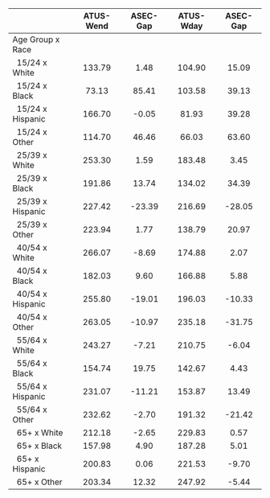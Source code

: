 
|                      |    ATUS-Wend |     ASEC-Gap |    ATUS-Wday |     ASEC-Gap |
| -------------------- | :----------: | :----------: | :----------: | :----------: |
| Age Group x Race     |              |              |              |              |
| &nbsp;&nbsp;15/24 x White |       133.79 |         1.48 |       104.90 |        15.09 |
| &nbsp;&nbsp;15/24 x Black |        73.13 |        85.41 |       103.58 |        39.13 |
| &nbsp;&nbsp;15/24 x Hispanic |       166.70 |        -0.05 |        81.93 |        39.28 |
| &nbsp;&nbsp;15/24 x Other |       114.70 |        46.46 |        66.03 |        63.60 |
| &nbsp;&nbsp;25/39 x White |       253.30 |         1.59 |       183.48 |         3.45 |
| &nbsp;&nbsp;25/39 x Black |       191.86 |        13.74 |       134.02 |        34.39 |
| &nbsp;&nbsp;25/39 x Hispanic |       227.42 |       -23.39 |       216.69 |       -28.05 |
| &nbsp;&nbsp;25/39 x Other |       223.94 |         1.77 |       138.79 |        20.97 |
| &nbsp;&nbsp;40/54 x White |       266.07 |        -8.69 |       174.88 |         2.07 |
| &nbsp;&nbsp;40/54 x Black |       182.03 |         9.60 |       166.88 |         5.88 |
| &nbsp;&nbsp;40/54 x Hispanic |       255.80 |       -19.01 |       196.03 |       -10.33 |
| &nbsp;&nbsp;40/54 x Other |       263.05 |       -10.97 |       235.18 |       -31.75 |
| &nbsp;&nbsp;55/64 x White |       243.27 |        -7.21 |       210.75 |        -6.04 |
| &nbsp;&nbsp;55/64 x Black |       154.74 |        19.75 |       142.67 |         4.43 |
| &nbsp;&nbsp;55/64 x Hispanic |       231.07 |       -11.21 |       153.87 |        13.49 |
| &nbsp;&nbsp;55/64 x Other |       232.62 |        -2.70 |       191.32 |       -21.42 |
| &nbsp;&nbsp;65+ x White |       212.18 |        -2.65 |       229.83 |         0.57 |
| &nbsp;&nbsp;65+ x Black |       157.98 |         4.90 |       187.28 |         5.01 |
| &nbsp;&nbsp;65+ x Hispanic |       200.83 |         0.06 |       221.53 |        -9.70 |
| &nbsp;&nbsp;65+ x Other |       203.34 |        12.32 |       247.92 |        -5.44 |

